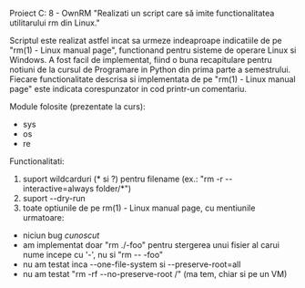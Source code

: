 Proiect C: 8 - OwnRM
"Realizati un script care să imite functionalitatea utilitarului rm din Linux."

Scriptul este realizat astfel incat sa urmeze indeaproape indicatiile de pe "rm(1) - Linux manual page", functionand pentru sisteme de operare Linux si Windows.
A fost facil de implementat, fiind o buna recapitulare pentru notiuni de la cursul de Programare in Python din prima parte a semestrului. Fiecare functionalitate descrisa si implementata de pe "rm(1) - Linux manual page" este indicata corespunzator in cod printr-un comentariu.

Module folosite (prezentate la curs):
- sys
- os
- re

Functionalitati:
1. suport wildcarduri (* si ?) pentru filename (ex.: "rm -r --interactive=always folder/*")
2. suport --dry-run
3. toate optiunile de pe rm(1) - Linux manual page, cu mentiunile urmatoare:
- niciun bug *cunoscut*
- am implementat doar "rm ./-foo" pentru stergerea unui fisier al carui nume incepe cu '-', nu si "rm -- -foo"
- nu am testat inca --one-file-system si --preserve-root=all
- nu am testat "rm -rf --no-preserve-root /" (ma tem, chiar si pe un VM)